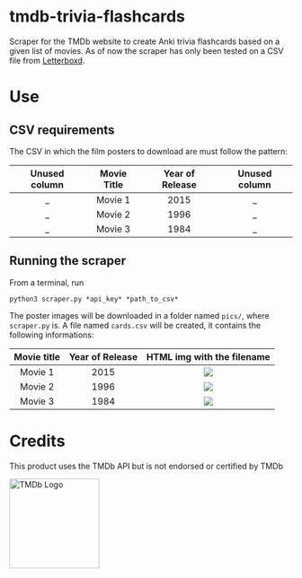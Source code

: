 # tmdb-trivia-flashcards
Scraper for the TMDb website to create Anki trivia flashcards based on a given list of movies.
As of now the scraper has only been tested on a CSV file from [Letterboxd](https://letterboxd.com).

# Use
## CSV requirements
The CSV in which the film posters to download are must follow the pattern:

| Unused column | Movie Title | Year of Release | Unused column |
|:---:|:---:|:---:|:---:|
| _ | Movie 1 | 2015 | _ |
| _ | Movie 2 | 1996 | _ |
| _ | Movie 3 | 1984 | _ |

## Running the scraper
From a terminal, run 

`python3 scraper.py *api_key* *path_to_csv*`

The poster images will be downloaded in a folder named `pics/`, where `scraper.py` is. 
A file named `cards.csv` will be created, it contains the following informations:

| Movie title | Year of Release | HTML img with the filename |
|:---:|:---:|:---:|
| Movie 1 | 2015 | <img src="movie_1_poster.jpg" /> |
| Movie 2 | 1996 | <img src="movie_2_poster.jpg" /> |
| Movie 3 | 1984 | <img src="movie_3_poster.jpg" /> |

# Credits
This product uses the TMDb API but is not endorsed or certified by TMDb

<a href="https://www.themoviedb.org/"><img src="https://www.themoviedb.org/static_cache/v4/logos/408x161-powered-by-rectangle-green-bb4301c10ddc749b4e79463811a68afebeae66ef43d17bcfd8ff0e60ded7ce99.png" alt="TMDb Logo" width= 160px/></a>
